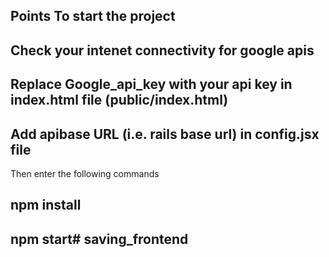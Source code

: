 ## Points To start the project

## Check your intenet connectivity for google apis

## Replace Google_api_key with your api key in index.html file (public/index.html)

## Add apibase URL (i.e. rails base url) in config.jsx file

Then enter the following commands

## npm install

## npm start# saving_frontend
